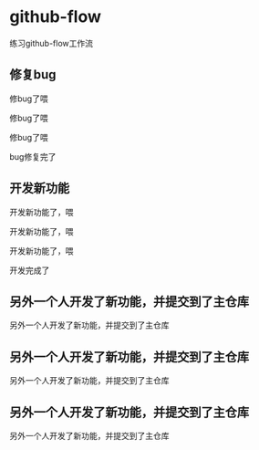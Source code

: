 # github-flow
练习github-flow工作流

## 修复bug

修bug了喂

修bug了喂

修bug了喂

bug修复完了

## 开发新功能

开发新功能了，喂

开发新功能了，喂

开发新功能了，喂

开发完成了

## 另外一个人开发了新功能，并提交到了主仓库

另外一个人开发了新功能，并提交到了主仓库

## 另外一个人开发了新功能，并提交到了主仓库

另外一个人开发了新功能，并提交到了主仓库

## 另外一个人开发了新功能，并提交到了主仓库

另外一个人开发了新功能，并提交到了主仓库
